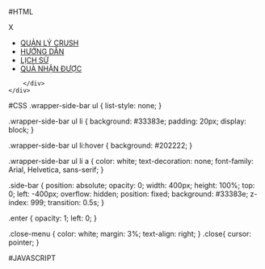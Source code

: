 #HTML
    <div class="side-bar">
        <div class="close-menu"><span class="close">X</span></div>
        <div class="wrapper-side-bar">
            <div class="nav-side-bar">
                <ul>
                    <li><a href="#">QUẢN LÝ CRUSH</a></li>
                    <li><a href="#">HƯỚNG DẪN</a></li>
                    <li><a href="#">LỊCH SỬ</a></li>
                    <li><a href="#">QUÀ NHẬN ĐƯỢC</a></li>
                </ul>
            </div>
            
        </div>
    </div>
 
 
 
 #CSS
 .wrapper-side-bar ul {
    list-style: none;
}

.wrapper-side-bar ul li {
    background: #33383e;
    padding: 20px;
    display: block;
}

.wrapper-side-bar ul li:hover {
    background: #202222;
}

.wrapper-side-bar ul li a {
    color: white;
    text-decoration: none;
    font-family: Arial, Helvetica, sans-serif;
}

.side-bar {
    position: absolute;
    opacity: 0;
    width: 400px;
    height: 100%;
    top: 0;
    left: -400px;
    overflow: hidden;
    position: fixed;
    background: #33383e;
    z-index: 999;
    transition: 0.5s;
}

.enter {
    opacity: 1;
    left: 0;
}

.close-menu {
    color: white;
    margin: 3%;
    text-align: right;
}
.close{
    cursor: pointer;
}


#JAVASCRIPT
<script>
        $("#side-bar-button").click(function () {
            $("#side-bar-button").css("opacity", "0");
            $(".side-bar").addClass("enter");
        })

        $(".close").click(function () {
            $(".side-bar").removeClass("enter");
            $("#side-bar-button").css("opacity", "1");
        }) 
    </script>
